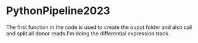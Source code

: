# PythonPipeline2023
The first function in the code is used to create the ouput folder and also call and split all donor reads
I'm doing the differential expression track.
